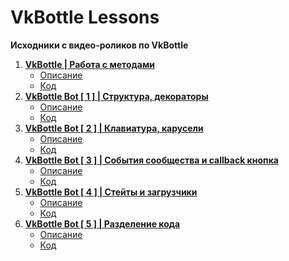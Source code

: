# VkBottle Lessons
__Исходники с видео-роликов по VkBottle__

1. __[VkBottle | Работа с методами](https://www.youtube.com/watch?v=KmfLUZb8GPQ)__
	* [Описание](https://github.com/Fsoky/VkBottle-Lessons/blob/main/tutorial/methods.md)
	* [Код](https://github.com/Fsoky/VkBottle-Lessons/blob/main/source%20code/work_with_methods.py)
2. __[VkBottle Bot [ 1 ] | Структура, декораторы](https://www.youtube.com/watch?v=9OulU1HnVQY)__
	* [Описание](https://github.com/Fsoky/VkBottle-Lessons/blob/main/tutorial/vkbottle_bot_lesson_1.md)
	* [Код](https://github.com/Fsoky/VkBottle-Lessons/blob/main/source%20code/vkbottle_bot_1.py)
3. __[VkBottle Bot [ 2 ] | Клавиатура, карусели](https://www.youtube.com/watch?v=ed0sJjs-9YY)__
	* [Описание](https://github.com/Fsoky/VkBottle-Lessons/blob/main/tutorial/vkbottle_bot_lesson_2.md)
	* [Код](https://github.com/Fsoky/VkBottle-Lessons/blob/main/source%20code/vkbottle_bot_2.py)
4. __[VkBottle Bot [ 3 ] | События сообщества и callback кнопка](https://youtu.be/hRTiOXwjxMw)__
	* [Описание](https://github.com/Fsoky/VkBottle-Lessons/blob/main/tutorial/vkbottle_bot_lesson_3.md)
	* [Код](https://github.com/Fsoky/VkBottle-Lessons/blob/main/source%20code/vkbottle_bot_3.py)
5. __[VkBottle Bot [ 4 ] | Стейты и загрузчики](https://youtu.be/fx_1VSSiNOw)__
	* [Описание](https://github.com/Fsoky/VkBottle-Lessons/blob/main/tutorial/vkbottle_bot_lesson_4.md)
	* [Код](https://github.com/Fsoky/VkBottle-Lessons/blob/main/source%20code/vkbottle_bot_4.py)
6. __[VkBottle Bot [ 5 ] | Разделение кода](https://www.youtube.com/watch?v=YXFzX-CiQ_4)__
	* [Описание](https://github.com/Fsoky/VkBottle-Lessons/blob/main/tutorial/vkbottle_bot_lesson_5.md)
	* [Код](https://github.com/Fsoky/VkBottle-Lessons/tree/main/source%20code/vkbottle_bot_5)
